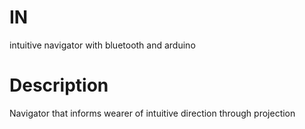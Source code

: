 # IN
intuitive navigator with bluetooth and arduino

# Description
Navigator that informs wearer of intuitive direction through projection


